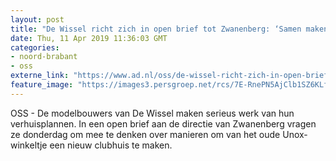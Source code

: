 ```yaml
---
layout: post
title: "De Wissel richt zich in open brief tot Zwanenberg: ‘Samen maken we Unox-winkeltje weer een icoon’"
date: Thu, 11 Apr 2019 11:36:03 GMT
categories: 
- noord-brabant 
- oss 
externe_link: "https://www.ad.nl/oss/de-wissel-richt-zich-in-open-brief-tot-zwanenberg-samen-maken-we-unox-winkeltje-weer-een-icoon~a46db862/"
feature_image: "https://images3.persgroep.net/rcs/7E-RnePN5AjClb1SZ6KLfkJwTe0/diocontent/117328300/_fitwidth/400/?appId=21791a8992982cd8da851550a453bd7f&quality=0.7"
---
```


OSS - De modelbouwers van De Wissel maken serieus werk van hun verhuisplannen. In een open brief aan de directie van Zwanenberg vragen ze donderdag om mee te denken over manieren om van het oude Unox-winkeltje een nieuw clubhuis te maken.
